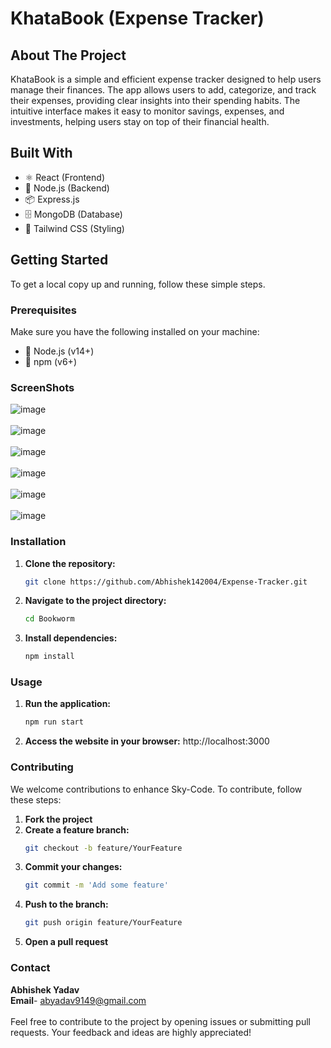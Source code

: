 # KhataBook (Expense Tracker)

## About The Project

KhataBook is a simple and efficient expense tracker designed to help users manage their finances. The app allows users to add, categorize, and track their expenses, providing clear insights into their spending habits. The intuitive interface makes it easy to monitor savings, expenses, and investments, helping users stay on top of their financial health.

## Built With

- ⚛️ React (Frontend)
- 🚀 Node.js (Backend)
- 📦 Express.js
- 🗄️ MongoDB (Database)
- 🎨 Tailwind CSS (Styling)

## Getting Started

To get a local copy up and running, follow these simple steps.

### Prerequisites

Make sure you have the following installed on your machine:

- 🚀 Node.js (v14+)
- 🔧 npm (v6+)

### ScreenShots

![image](https://github.com/user-attachments/assets/a6f4c88b-9714-40b8-a2ca-5b54585395fd)
<br><br>
![image](https://github.com/user-attachments/assets/382bf54f-a426-459c-87b5-30a885d4acb7)
<br><br>
![image](https://github.com/user-attachments/assets/410fbe10-0c0f-42ac-868c-079497a81f8a)
<br><br>
![image](https://github.com/user-attachments/assets/c81ff162-ef5e-4904-84a8-361cc7c20c85)
<br><br>
![image](https://github.com/user-attachments/assets/3f275b34-4423-40c3-b9a2-edb44f2e4d15)
<br><br>
![image](https://github.com/user-attachments/assets/5e678377-e622-4853-91b5-329aa39d24fd)



### Installation

1. **Clone the repository:**
   ```bash
   git clone https://github.com/Abhishek142004/Expense-Tracker.git
   
2. **Navigate to the project directory:**
   ```bash
   cd Bookworm

3. **Install dependencies:**
   ```bash
   npm install

### Usage

1. **Run the application:**
   ```bash
   npm run start

2. **Access the website in your browser:**
   <a> http://localhost:3000</a>


### Contributing

We welcome contributions to enhance Sky-Code. To contribute, follow these steps:

1. **Fork the project**<br>
2. **Create a feature branch:**
   ```bash
   git checkout -b feature/YourFeature
3. **Commit your changes:**
   ```bash
   git commit -m 'Add some feature'
4. **Push to the branch:**
   ```bash
   git push origin feature/YourFeature
5. **Open a pull request**

### Contact

**Abhishek Yadav**<br>
**Email**- abyadav9149@gmail.com
<br><br>
Feel free to contribute to the project by opening issues or submitting pull requests. Your feedback and ideas are highly appreciated!
